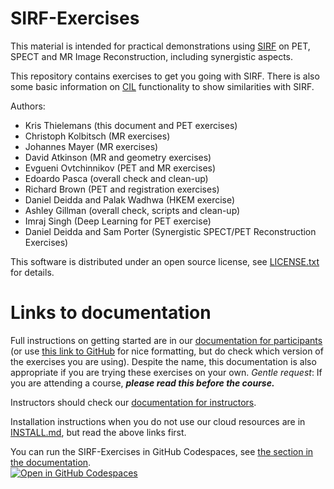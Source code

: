 # SIRF-Exercises

This material is intended for practical demonstrations using 
[SIRF](https://github.com/SyneRBI/SIRF/wiki/Software-Documentation) on PET, SPECT and MR Image Reconstruction, including synergistic aspects.

This repository contains exercises to get you going
with SIRF. 
There is also some basic information on [CIL](https://www.ccpi.ac.uk/CIL) functionality to show similarities with SIRF.

Authors:
- Kris Thielemans (this document and PET exercises)
- Christoph Kolbitsch (MR exercises)
- Johannes Mayer (MR exercises)
- David Atkinson (MR and geometry exercises)
- Evgueni Ovtchinnikov (PET and MR exercises)
- Edoardo Pasca (overall check and clean-up)
- Richard Brown (PET and registration exercises)
- Daniel Deidda and Palak Wadhwa (HKEM exercise)
- Ashley Gillman (overall check, scripts and clean-up)
- Imraj Singh (Deep Learning for PET exercise)
- Daniel Deidda and Sam Porter (Synergistic SPECT/PET Reconstruction Exercises)

This software is distributed under an open source license, see [LICENSE.txt](LICENSE.txt)
for details.

# Links to documentation

Full instructions on getting started are in our [documentation for participants](DocForParticipants.md)
(or use [this link to GitHub](https://github.com/SyneRBI/SIRF-Exercises/blob/master/DocForParticipants.md)
for nice formatting, but do check which version of the exercises you are using). Despite the name,
this documentation is also appropriate if you are trying these exercises on your own.
*Gentle request*:
If you are attending a course, ***please read this before the course.*** 

Instructors should check our [documentation for instructors](https://github.com/SyneRBI/SIRF-Exercises/blob/master/DocForInstructors.md).

Installation instructions when you do not use our cloud resources are in [INSTALL.md](INSTALL.md), but read the above links first.

You can run the SIRF-Exercises in GitHub Codespaces, see [the section in the documentation](DocForParticipants.md#using-github-codespaces).  
[![Open in GitHub Codespaces](https://github.com/codespaces/badge.svg)](https://codespaces.new/SyneRBI/SIRF-Exercises)




